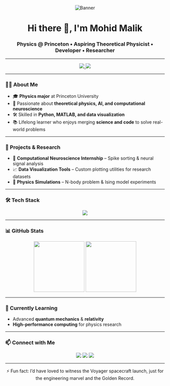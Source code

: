 <!-- Intro Banner -->
<p align="center">
  <img src="https://via.placeholder.com/900x200.png?text=Welcome+to+My+GitHub+Profile" alt="Banner">
</p>

<!-- Greeting -->
<h1 align="center">Hi there 👋, I'm Mohid Malik</h1>
<h3 align="center">Physics @ Princeton • Aspiring Theoretical Physicist • Developer • Researcher</h3>

---

<!-- Badges -->
<p align="center">
  <a href="https://github.com/Sea-farer">
  <a href="https://linkedin.com/in/mohid-m">
    <img src="https://img.shields.io/badge/-LinkedIn-blue?style=flat-square&logo=Linkedin&logoColor=white">
  </a>
  <a href="mailto:mohid.malik944@gmail.com">
    <img src="https://img.shields.io/badge/Email-D14836?style=flat-square&logo=gmail&logoColor=white">
  </a>
</p>

---

### 🧑‍🔬 About Me
- 🎓 **Physics major** at Princeton University  
- 🧠 Passionate about **theoretical physics, AI, and computational neuroscience**  
- 🛠 Skilled in **Python, MATLAB, and data visualization**  
- 📚 Lifelong learner who enjoys merging **science and code** to solve real-world problems

---

### 🚀 Projects & Research
- 🧪 **Computational Neuroscience Internship** – Spike sorting & neural signal analysis  
- 📈 **Data Visualization Tools** – Custom plotting utilities for research datasets  
- 🔬 **Physics Simulations** – N-body problem & Ising model experiments  

---

### 🛠 Tech Stack
<p align="center">
  <img src="https://skillicons.dev/icons?i=python,matlab,java,cpp,git,github,linux,vscode,figma" />
</p>

---

### 📊 GitHub Stats
<p align="center">
  <img src="https://github-readme-stats.vercel.app/api?username=Sea-farer&show_icons=true&theme=tokyonight" height="160" />
  <img src="https://github-readme-stats.vercel.app/api/top-langs/?username=Sea-farer&layout=compact&theme=tokyonight" height="160" />
</p>

---

### 🌱 Currently Learning
- Advanced **quantum mechanics** & **relativity**
- **High-performance computing** for physics research

---

### 📫 Connect with Me
<p align="center">
  <a href="https://linkedin.com/in/mohid-m"><img src="https://img.shields.io/badge/LinkedIn-%230A66C2.svg?&style=for-the-badge&logo=linkedin&logoColor=white" /></a>
  <a href="mohid.malik944@gmail.com"><img src="https://img.shields.io/badge/Gmail-D14836?style=for-the-badge&logo=gmail&logoColor=white" /></a>
  <a href="https://github.com/Sea-farer"><img src="https://img.shields.io/badge/GitHub-%23121011.svg?&style=for-the-badge&logo=github&logoColor=white" /></a>
</p>

---

<p align="center">
  ⚡ Fun fact: I’d have loved to witness the Voyager spacecraft launch, just for the engineering marvel and the Golden Record.
</p>
